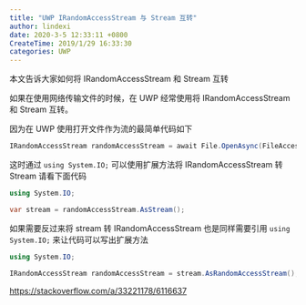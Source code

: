```yaml
---
title: "UWP IRandomAccessStream 与 Stream 互转"
author: lindexi
date: 2020-3-5 12:33:11 +0800
CreateTime: 2019/1/29 16:33:30
categories: UWP
---
```


本文告诉大家如何将 IRandomAccessStream 和 Stream 互转

<!--more-->


<!-- CreateTime:2019/1/29 16:33:30 -->


<div id="toc"></div>

如果在使用网络传输文件的时候，在 UWP 经常使用将 IRandomAccessStream 和 Stream 互转。

因为在 UWP 使用打开文件作为流的最简单代码如下

```csharp
IRandomAccessStream randomAccessStream = await File.OpenAsync(FileAccessMode.Read)
```

这时通过 `using System.IO;` 可以使用扩展方法将 IRandomAccessStream 转 Stream 请看下面代码

```csharp
using System.IO;

var stream = randomAccessStream.AsStream();
```

如果需要反过来将 stream 转 IRandomAccessStream 也是同样需要引用 `using System.IO;` 来让代码可以写出扩展方法

```csharp
using System.IO;

IRandomAccessStream randomAccessStream = stream.AsRandomAccessStream();
```

https://stackoverflow.com/a/33221178/6116637

